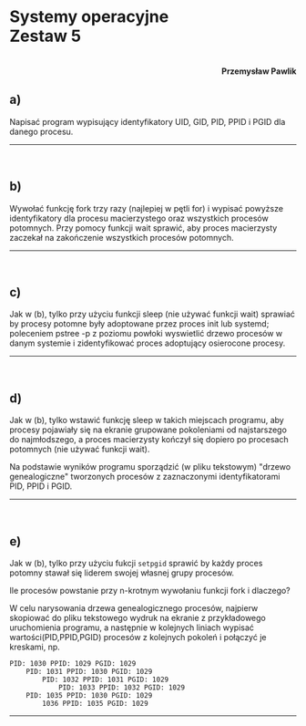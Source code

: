 # **Systemy operacyjne** <br/> **Zestaw 5**
<br>
<div style="text-align: right"><b>Przemysław Pawlik</b></div>

## **a)**
Napisać program wypisujący identyfikatory UID, GID, PID, PPID i PGID dla danego procesu.

----------
<br>

## **b)**
Wywołać funkcję fork trzy razy (najlepiej w pętli for) i wypisać powyższe identyfikatory dla procesu macierzystego oraz wszystkich procesów potomnych.
Przy pomocy funkcji wait sprawić, aby proces macierzysty zaczekał na zakończenie wszystkich procesów potomnych.

----------
<br>

## **c)**
Jak w (b), tylko przy użyciu funkcji sleep (nie używać funkcji wait) sprawiać by procesy potomne były adoptowane przez proces init lub systemd;
poleceniem pstree -p z poziomu powłoki wyswietlić drzewo procesów w danym systemie i zidentyfikować proces adoptujący osierocone procesy.

----------
<br>

## **d)**
Jak w (b), tylko wstawić funkcję sleep w takich miejscach programu, aby procesy pojawiały się na ekranie grupowane pokoleniami od najstarszego do najmłodszego, a proces macierzysty kończył się dopiero po procesach potomnych (nie używać funkcji wait).

Na podstawie wyników programu sporządzić (w pliku tekstowym) "drzewo genealogiczne" tworzonych procesów z zaznaczonymi identyfikatorami PID, PPID i PGID.

----------
<br>

## **e)**
Jak w (b), tylko przy użyciu fukcji `setpgid` sprawić by każdy proces potomny stawał się liderem swojej własnej grupy procesów.

Ile procesów powstanie przy n-krotnym wywołaniu funkcji fork i dlaczego?

W celu narysowania drzewa genealogicznego procesów, najpierw skopiować do pliku tekstowego wydruk na ekranie z przykładowego uruchomienia programu, a następnie w kolejnych liniach wypisać wartości(PID,PPID,PGID) procesów z kolejnych pokoleń i połączyć je kreskami, np.

```text
PID: 1030 PPID: 1029 PGID: 1029
    PID: 1031 PPID: 1030 PGID: 1029
        PID: 1032 PPID: 1031 PGID: 1029                    
            PID: 1033 PPID: 1032 PGID: 1029
    PID: 1035 PPID: 1030 PGID: 1029
        1036 PPID: 1035 PGID: 1029
```

----------
<br>

